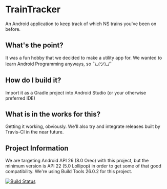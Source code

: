 # TrainTracker
An Android application to keep track of which NS trains you've been on before.

## What's the point?
It was a fun hobby that we decided to make a utility app for. We wanted to learn Android Programming anyways, so ¯\\\_(ツ)_/¯

## How do I build it?
Import it as a Gradle project into Android Studio (or your otherwise preferred IDE)

## What is in the works for this?
Getting it working, obviously. We'll also try and integrate releases built by Travis-CI in the near future.

## Project Information
We are targeting Android API 26 (8.0 Oreo) with this project, but the minimum version is API 22 (5.0 Lollipop) in order to get some of that good compatibility. We're using Build Tools 26.0.2 for this project.

[![Build Status](https://travis-ci.org/jc0b/TrainTracker.svg?branch=master)](https://travis-ci.org/jc0b/TrainTracker)
